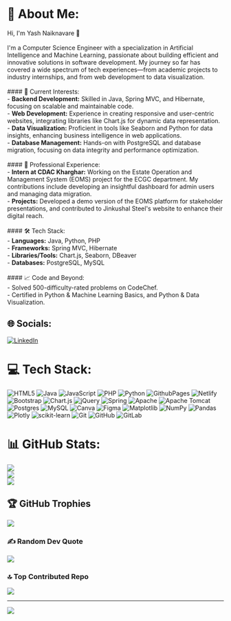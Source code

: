 # 💫 About Me:
 Hi, I'm Yash Naiknavare 👋<br><br>I'm a Computer Science Engineer with a specialization in Artificial Intelligence and Machine Learning, passionate about building efficient and innovative solutions in software development. My journey so far has covered a wide spectrum of tech experiences—from academic projects to industry internships, and from web development to data visualization.<br><br>#### 🌱 Current Interests:<br>- **Backend Development:** Skilled in Java, Spring MVC, and Hibernate, focusing on scalable and maintainable code.<br>- **Web Development:** Experience in creating responsive and user-centric websites, integrating libraries like Chart.js for dynamic data representation.<br>- **Data Visualization:** Proficient in tools like Seaborn and Python for data insights, enhancing business intelligence in web applications.<br>- **Database Management:** Hands-on with PostgreSQL and database migration, focusing on data integrity and performance optimization.<br><br>#### 💼 Professional Experience:<br>- **Intern at CDAC Kharghar:** Working on the Estate Operation and Management System (EOMS) project for the ECGC department. My contributions include developing an insightful dashboard for admin users and managing data migration.<br>- **Projects:** Developed a demo version of the EOMS platform for stakeholder presentations, and contributed to Jinkushal Steel's website to enhance their digital reach.<br><br>#### 🛠️ Tech Stack:<br>- **Languages:** Java, Python, PHP<br>- **Frameworks:** Spring MVC, Hibernate<br>- **Libraries/Tools:** Chart.js, Seaborn, DBeaver<br>- **Databases:** PostgreSQL, MySQL<br><br>#### 📈 Code and Beyond:<br>- Solved 500-difficulty-rated problems on CodeChef.<br>- Certified in Python & Machine Learning Basics, and Python & Data Visualization.


## 🌐 Socials:
[![LinkedIn](https://img.shields.io/badge/LinkedIn-%230077B5.svg?logo=linkedin&logoColor=white)](https://linkedin.com/in/https://www.linkedin.com/in/yash-naiknavre-a328b023a/) 

# 💻 Tech Stack:
![HTML5](https://img.shields.io/badge/html5-%23E34F26.svg?style=plastic&logo=html5&logoColor=white) ![Java](https://img.shields.io/badge/java-%23ED8B00.svg?style=plastic&logo=openjdk&logoColor=white) ![JavaScript](https://img.shields.io/badge/javascript-%23323330.svg?style=plastic&logo=javascript&logoColor=%23F7DF1E) ![PHP](https://img.shields.io/badge/php-%23777BB4.svg?style=plastic&logo=php&logoColor=white) ![Python](https://img.shields.io/badge/python-3670A0?style=plastic&logo=python&logoColor=ffdd54) ![GithubPages](https://img.shields.io/badge/github%20pages-121013?style=plastic&logo=github&logoColor=white) ![Netlify](https://img.shields.io/badge/netlify-%23000000.svg?style=plastic&logo=netlify&logoColor=#00C7B7) ![Bootstrap](https://img.shields.io/badge/bootstrap-%238511FA.svg?style=plastic&logo=bootstrap&logoColor=white) ![Chart.js](https://img.shields.io/badge/chart.js-F5788D.svg?style=plastic&logo=chart.js&logoColor=white) ![jQuery](https://img.shields.io/badge/jquery-%230769AD.svg?style=plastic&logo=jquery&logoColor=white) ![Spring](https://img.shields.io/badge/spring-%236DB33F.svg?style=plastic&logo=spring&logoColor=white) ![Apache](https://img.shields.io/badge/apache-%23D42029.svg?style=plastic&logo=apache&logoColor=white) ![Apache Tomcat](https://img.shields.io/badge/apache%20tomcat-%23F8DC75.svg?style=plastic&logo=apache-tomcat&logoColor=black) ![Postgres](https://img.shields.io/badge/postgres-%23316192.svg?style=plastic&logo=postgresql&logoColor=white) ![MySQL](https://img.shields.io/badge/mysql-4479A1.svg?style=plastic&logo=mysql&logoColor=white) ![Canva](https://img.shields.io/badge/Canva-%2300C4CC.svg?style=plastic&logo=Canva&logoColor=white) ![Figma](https://img.shields.io/badge/figma-%23F24E1E.svg?style=plastic&logo=figma&logoColor=white) ![Matplotlib](https://img.shields.io/badge/Matplotlib-%23ffffff.svg?style=plastic&logo=Matplotlib&logoColor=black) ![NumPy](https://img.shields.io/badge/numpy-%23013243.svg?style=plastic&logo=numpy&logoColor=white) ![Pandas](https://img.shields.io/badge/pandas-%23150458.svg?style=plastic&logo=pandas&logoColor=white) ![Plotly](https://img.shields.io/badge/Plotly-%233F4F75.svg?style=plastic&logo=plotly&logoColor=white) ![scikit-learn](https://img.shields.io/badge/scikit--learn-%23F7931E.svg?style=plastic&logo=scikit-learn&logoColor=white) ![Git](https://img.shields.io/badge/git-%23F05033.svg?style=plastic&logo=git&logoColor=white) ![GitHub](https://img.shields.io/badge/github-%23121011.svg?style=plastic&logo=github&logoColor=white) ![GitLab](https://img.shields.io/badge/gitlab-%23181717.svg?style=plastic&logo=gitlab&logoColor=white)
# 📊 GitHub Stats:
![](https://github-readme-stats.vercel.app/api?username=yashnaiknavre&theme=tokyonight&hide_border=false&include_all_commits=true&count_private=true)<br/>
![](https://github-readme-streak-stats.herokuapp.com/?user=yashnaiknavre&theme=tokyonight&hide_border=false)<br/>
![](https://github-readme-stats.vercel.app/api/top-langs/?username=yashnaiknavre&theme=tokyonight&hide_border=false&include_all_commits=true&count_private=true&layout=compact)

## 🏆 GitHub Trophies
![](https://github-profile-trophy.vercel.app/?username=yashnaiknavre&theme=tokyonight&no-frame=false&no-bg=false&margin-w=4)

### ✍️ Random Dev Quote
![](https://quotes-github-readme.vercel.app/api?type=horizontal&theme=tokyonight)

### 🔝 Top Contributed Repo
![](https://github-contributor-stats.vercel.app/api?username=yashnaiknavre&limit=5&theme=dark&combine_all_yearly_contributions=true)

---
[![](https://visitcount.itsvg.in/api?id=yashnaiknavre&icon=0&color=0)](https://visitcount.itsvg.in)

<!-- Proudly created with GPRM ( https://gprm.itsvg.in ) -->
